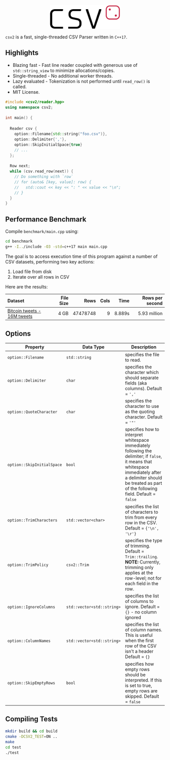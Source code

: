 <p align="center">
  <img height="75" src="img/logo.png" alt="csv2"/>
</p>

`csv2` is a fast, single-threaded CSV Parser written in `C++17`.

## Highlights
* Blazing fast - Fast line reader coupled with generous use of `std::string_view` to minimize allocations/copies.
* Single-threaded - No additional worker threads.
* Lazy evaluated - Tokenization is not performed until `read_row()` is called.
* MIT License.

```cpp
#include <csv2/reader.hpp>
using namespace csv2;

int main() {

  Reader csv {
    option::Filename{std::string("foo.csv")},
    option::Delimiter{','},
    option::SkipInitialSpace{true}
    // ...
  };
  
  Row next;
  while (csv.read_row(next)) {
    // Do something with `row`
    // for (auto& [key, value]: row) {
    //   std::cout << key << ": " << value << "\n";
    // }
  }
}
```

## Performance Benchmark

Compile `benchmark/main.cpp` using:

```bash
cd benchmark
g++ -I../include -O3 -std=c++17 main main.cpp 
```

The goal is to access execution time of this program against a number of CSV datasets, performing two key actions:

1. Load file from disk
2. Iterate over all rows in CSV

Here are the results:

| Dataset | File Size | Rows | Cols | Time | Rows per second |
|:---     |       ---:|  ---:|  ---:|  ---:|  ---:|
| [Bitcoin tweets - 16M tweets](https://www.kaggle.com/alaix14/bitcoin-tweets-20160101-to-20190329) | 4 GB | 47478748 | 9 | 8.889s | 5.93 million |

## Options

| Property | Data Type | Description |
|--------------------|-------------------|----------------------------------------------------------------------------------------------------------------------------------------------------------------------------------------------------------------------|
| `option::Filename` | `std::string` | specifies the file to read. |
| `option::Delimiter` | `char` | specifies the character which should separate fields (aka columns). Default = `','` |
| `option::QuoteCharacter` | `char` | specifies the character to use as the quoting character. Default = `'"'` |
| `option::SkipInitialSpace` | `bool` | specifies how to interpret whitespace immediately following the delimiter; if `false`, it means that whitespace immediately after a delimiter should be treated as part of the following field. Default = `false` |
| `option::TrimCharacters` | `std::vector<char>` | specifies the list of characters to trim from every row in the CSV. Default = `{'\n', '\r'}` |
| `option::TrimPolicy` | `csv2::Trim` | specifies the type of trimming. Default = `Trim::trailing`. **NOTE:** Currently, trimming only applies at the row-level; not for each field in the row. |
| `option::IgnoreColumns` | `std::vector<std::string>` | specifies the list of columns to ignore. Default = ```{}``` - no column ignored |
| `option::ColumnNames` | `std::vector<std::string>` | specifies the list of column names. This is useful when the first row of the CSV isn't a header Default = ```{}``` |
| `option::SkipEmptyRows` | `bool` | specifies how empty rows should be interpreted. If this is set to true, empty rows are skipped. Default = ```false``` |

## Compiling Tests

```bash
mkdir build && cd build
cmake -DCSV2_TEST=ON ..
make
cd test
./test
```
